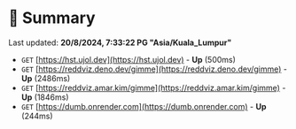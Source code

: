 # 📖 Summary
Last updated: **20/8/2024, 7:33:22 PG "Asia/Kuala_Lumpur"**

- `GET` [https://hst.ujol.dev](https://hst.ujol.dev) - **Up** (500ms)
- `GET` [https://reddviz.deno.dev/gimme](https://reddviz.deno.dev/gimme) - **Up** (2486ms)
- `GET` [https://reddviz.amar.kim/gimme](https://reddviz.amar.kim/gimme) - **Up** (1846ms)
- `GET` [https://dumb.onrender.com](https://dumb.onrender.com) - **Up** (244ms)
